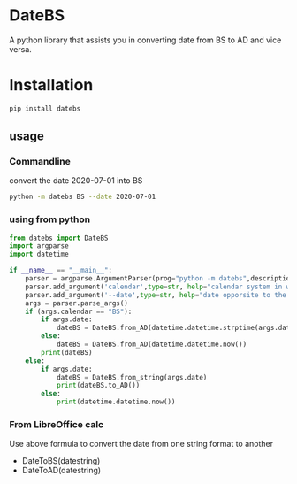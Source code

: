 # DateBS

A python library that assists you in converting date from BS to AD and vice versa.

# Installation

```bash
pip install datebs
```

## usage

### Commandline

convert the date 2020-07-01 into BS
```bash
python -m datebs BS --date 2020-07-01
```

### using from python
```python
from datebs import DateBS
import argparse
import datetime

if __name__ == "__main__":
    parser = argparse.ArgumentParser(prog="python -m datebs",description='Convert date from BS to AD and vice-versa')
    parser.add_argument('calendar',type=str, help="calendar system in which date is to be displayed [AD|BS]")
    parser.add_argument('--date',type=str, help="date opporsite to the calendar system")
    args = parser.parse_args()
    if (args.calendar == "BS"):
        if args.date:
            dateBS = DateBS.from_AD(datetime.datetime.strptime(args.date, "%Y-%m-%d"))
        else:
            dateBS = DateBS.from_AD(datetime.datetime.now())
        print(dateBS)
    else:
        if args.date:
            dateBS = DateBS.from_string(args.date)
            print(dateBS.to_AD())
        else:
            print(datetime.datetime.now())
```

### From LibreOffice calc
Use above formula to convert the date from one string format to another
- DateToBS(datestring)
- DateToAD(datestring)
